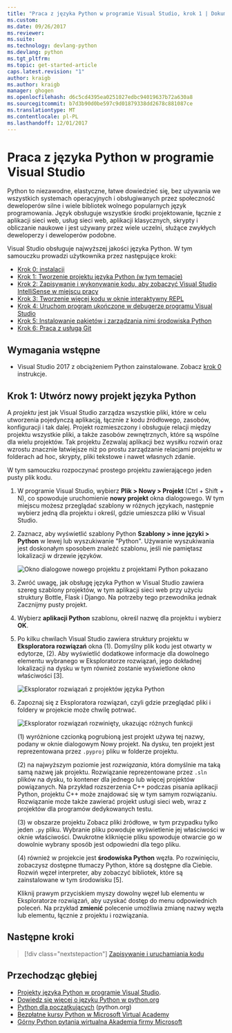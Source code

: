 ```yaml
---
title: "Praca z języka Python w programie Visual Studio, krok 1 | Dokumentacja firmy Microsoft"
ms.custom: 
ms.date: 09/26/2017
ms.reviewer: 
ms.suite: 
ms.technology: devlang-python
ms.devlang: python
ms.tgt_pltfrm: 
ms.topic: get-started-article
caps.latest.revision: "1"
author: kraigb
ms.author: kraigb
manager: ghogen
ms.openlocfilehash: d6c5cd4395ea0251027edbc94019637b72a630a8
ms.sourcegitcommit: b7d3b90d0be597c9d01879338dd2678c881087ce
ms.translationtype: MT
ms.contentlocale: pl-PL
ms.lasthandoff: 12/01/2017
---
```

# <a name="working-with-python-in-visual-studio"></a>Praca z języka Python w programie Visual Studio

Python to niezawodne, elastyczne, łatwe dowiedzieć się, bez używania we wszystkich systemach operacyjnych i obsługiwanych przez społeczność deweloperów silne i wiele bibliotek wolnego popularnych język programowania. Język obsługuje wszystkie środki projektowanie, łącznie z aplikacji sieci web, usług sieci web, aplikacji klasycznych, skrypty i obliczanie naukowe i jest używany przez wiele uczelni, służące zwykłych deweloperzy i deweloperów podobne.

Visual Studio obsługuje najwyższej jakości języka Python. W tym samouczku prowadzi użytkownika przez następujące kroki:

- [Krok 0: instalacji](vs-tutorial-01-00.md)
- [Krok 1: Tworzenie projektu języka Python (w tym temacie)](#step-1-create-a-new-python-project)
- [Krok 2: Zapisywanie i wykonywanie kodu, aby zobaczyć Visual Studio IntelliSense w miejscu pracy](vs-tutorial-01-02.md)
- [Krok 3: Tworzenie więcej kodu w oknie interaktywny REPL](vs-tutorial-01-03.md)
- [Krok 4: Uruchom program ukończone w debugerze programu Visual Studio](vs-tutorial-01-04.md)
- [Krok 5: Instalowanie pakietów i zarządzania nimi środowiska Python](vs-tutorial-01-05.md)
- [Krok 6: Praca z usługą Git](vs-tutorial-01-06.md)

## <a name="prerequisites"></a>Wymagania wstępne

- Visual Studio 2017 z obciążeniem Python zainstalowane. Zobacz [krok 0](vs-tutorial-01-00.md) instrukcje.

## <a name="step-1-create-a-new-python-project"></a>Krok 1: Utwórz nowy projekt języka Python

A *projektu* jest jak Visual Studio zarządza wszystkie pliki, które w celu utworzenia pojedynczą aplikacją, łącznie z kodu źródłowego, zasobów, konfiguracji i tak dalej. Projekt rozmieszczony i obsługuje relacji między projektu wszystkie pliki, a także zasobów zewnętrznych, które są wspólne dla wielu projektów. Tak projektu Zezwalaj aplikacji bez wysiłku rozwiń oraz wzrostu znacznie łatwiejsze niż po prostu zarządzanie relacjami projektu w folderach ad hoc, skrypty, pliki tekstowe i nawet własnych zdanie.

W tym samouczku rozpoczynać prostego projektu zawierającego jeden pusty plik kodu.

1. W programie Visual Studio, wybierz **Plik > Nowy > Projekt** (Ctrl + Shift + N), co spowoduje uruchomienie **nowy projekt** okna dialogowego. W tym miejscu możesz przeglądać szablony w różnych językach, następnie wybierz jedną dla projektu i określ, gdzie umieszcza pliki w Visual Studio.

1. Zaznacz, aby wyświetlić szablony Python **Szablony > inne języki > Python** w lewej lub wyszukiwanie "Python". Używanie wyszukiwania jest doskonałym sposobem znaleźć szablonu, jeśli nie pamiętasz lokalizacji w drzewie języków.

    ![Okno dialogowe nowego projektu z projektami Python pokazano](media/vs-getting-started-python-01-new-project.png)

1. Zwróć uwagę, jak obsługę języka Python w Visual Studio zawiera szereg szablony projektów, w tym aplikacji sieci web przy użyciu struktury Bottle, Flask i Django. Na potrzeby tego przewodnika jednak Zacznijmy pusty projekt. 

1. Wybierz **aplikacji Python** szablonu, określ nazwę dla projektu i wybierz **OK**. 

1. Po kilku chwilach Visual Studio zawiera struktury projektu w **Eksploratora rozwiązań** okna (1). Domyślny plik kodu jest otwarty w edytorze, (2). Aby wyświetlić dodatkowe informacje dla dowolnego elementu wybranego w Eksploratorze rozwiązań, jego dokładnej lokalizacji na dysku w tym również zostanie wyświetlone okno właściwości [3].
 
    ![Eksplorator rozwiązań z projektów języka Python](media/vs-getting-started-python-02-windows.png)
 
1. Zapoznaj się z Eksploratora rozwiązań, czyli gdzie przeglądać pliki i foldery w projekcie może chwilę potrwać.
    
    ![Eksplorator rozwiązań rozwinięty, ukazując różnych funkcji](media/vs-getting-started-python-03-solution-explorer.png)

    (1) wyróżnione czcionką pogrubioną jest projekt używa tej nazwy, podany w oknie dialogowym Nowy projekt. Na dysku, ten projekt jest reprezentowana przez `.pyproj` pliku w folderze projektu.

    (2) na najwyższym poziomie jest *rozwiązania*, która domyślnie ma taką samą nazwę jak projektu. Rozwiązanie reprezentowane przez `.sln` plików na dysku, to kontener dla jednego lub więcej projektów powiązanych. Na przykład rozszerzenia C++ podczas pisania aplikacji Python, projektu C++ może znajdować się w tym samym rozwiązaniu. Rozwiązanie może także zawierać projekt usługi sieci web, wraz z projektów dla programów dedykowanych testu. 

    (3) w obszarze projektu Zobacz pliki źródłowe, w tym przypadku tylko jeden `.py` pliku. Wybranie pliku powoduje wyświetlenie jej właściwości w oknie właściwości. Dwukrotne kliknięcie pliku spowoduje otwarcie go w dowolnie wybrany sposób jest odpowiedni dla tego pliku.

    (4) również w projekcie jest **środowiska Python** węzła. Po rozwinięciu, zobaczysz dostępne tłumaczy Python, które są dostępne dla Ciebie. Rozwiń węzeł interpreter, aby zobaczyć bibliotek, które są zainstalowane w tym środowisku [5].

    Kliknij prawym przyciskiem myszy dowolny węzeł lub elementu w Eksploratorze rozwiązań, aby uzyskać dostęp do menu odpowiednich poleceń. Na przykład **zmienić** polecenie umożliwia zmianę nazwy węzła lub elementu, łącznie z projektu i rozwiązania.
    
## <a name="next-steps"></a>Następne kroki

> [!div class="nextstepaction"]
> [Zapisywanie i uruchamiania kodu](vs-tutorial-01-02.md)

## <a name="going-deeper"></a>Przechodząc głębiej

- [Projekty języka Python w programie Visual Studio](python-projects.md).
- [Dowiedz się więcej o języku Python w python.org](https://www.python.org)
- [Python dla początkujących](https://www.python.org/about/gettingstarted/) (python.org)
- [Bezpłatne kursy Python w Microsoft Virtual Academy](https://mva.microsoft.com/search/SearchResults.aspx#!q=python)
- [Górny Python pytania wirtualna Akademia firmy Microsoft](https://aka.ms/mva-top-python-questions)
